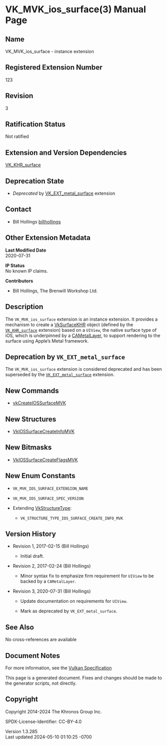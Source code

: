# VK_MVK_ios_surface(3) Manual Page

## Name

VK_MVK_ios_surface - instance extension



## <a href="#_registered_extension_number" class="anchor"></a>Registered Extension Number

123

## <a href="#_revision" class="anchor"></a>Revision

3

## <a href="#_ratification_status" class="anchor"></a>Ratification Status

Not ratified

## <a href="#_extension_and_version_dependencies" class="anchor"></a>Extension and Version Dependencies

[VK_KHR_surface](https://registry.khronos.org/vulkan/specs/1.3-extensions/man/html/VK_KHR_surface.html)  

## <a href="#_deprecation_state" class="anchor"></a>Deprecation State

- *Deprecated* by [VK_EXT_metal_surface](https://registry.khronos.org/vulkan/specs/1.3-extensions/man/html/VK_EXT_metal_surface.html)
  extension

## <a href="#_contact" class="anchor"></a>Contact

- Bill Hollings <a
  href="https://github.com/KhronosGroup/Vulkan-Docs/issues/new?body=%5BVK_MVK_ios_surface%5D%20@billhollings%0A*Here%20describe%20the%20issue%20or%20question%20you%20have%20about%20the%20VK_MVK_ios_surface%20extension*"
  target="_blank" rel="nofollow noopener"><em></em>billhollings</a>

## <a href="#_other_extension_metadata" class="anchor"></a>Other Extension Metadata

**Last Modified Date**  
2020-07-31

**IP Status**  
No known IP claims.

**Contributors**  
- Bill Hollings, The Brenwill Workshop Ltd.

## <a href="#_description" class="anchor"></a>Description

The `VK_MVK_ios_surface` extension is an instance extension. It provides
a mechanism to create a [VkSurfaceKHR](https://registry.khronos.org/vulkan/specs/1.3-extensions/man/html/VkSurfaceKHR.html) object
(defined by the [`VK_KHR_surface`](https://registry.khronos.org/vulkan/specs/1.3-extensions/man/html/VK_KHR_surface.html) extension) based
on a `UIView`, the native surface type of iOS, which is underpinned by a
[CAMetalLayer](https://registry.khronos.org/vulkan/specs/1.3-extensions/man/html/CAMetalLayer.html), to support rendering to the surface
using Apple’s Metal framework.

## <a href="#_deprecation_by_vk_ext_metal_surface" class="anchor"></a>Deprecation by `VK_EXT_metal_surface`

The `VK_MVK_ios_surface` extension is considered deprecated and has been
superseded by the [`VK_EXT_metal_surface`](https://registry.khronos.org/vulkan/specs/1.3-extensions/man/html/VK_EXT_metal_surface.html)
extension.

## <a href="#_new_commands" class="anchor"></a>New Commands

- [vkCreateIOSSurfaceMVK](https://registry.khronos.org/vulkan/specs/1.3-extensions/man/html/vkCreateIOSSurfaceMVK.html)

## <a href="#_new_structures" class="anchor"></a>New Structures

- [VkIOSSurfaceCreateInfoMVK](https://registry.khronos.org/vulkan/specs/1.3-extensions/man/html/VkIOSSurfaceCreateInfoMVK.html)

## <a href="#_new_bitmasks" class="anchor"></a>New Bitmasks

- [VkIOSSurfaceCreateFlagsMVK](https://registry.khronos.org/vulkan/specs/1.3-extensions/man/html/VkIOSSurfaceCreateFlagsMVK.html)

## <a href="#_new_enum_constants" class="anchor"></a>New Enum Constants

- `VK_MVK_IOS_SURFACE_EXTENSION_NAME`

- `VK_MVK_IOS_SURFACE_SPEC_VERSION`

- Extending [VkStructureType](https://registry.khronos.org/vulkan/specs/1.3-extensions/man/html/VkStructureType.html):

  - `VK_STRUCTURE_TYPE_IOS_SURFACE_CREATE_INFO_MVK`

## <a href="#_version_history" class="anchor"></a>Version History

- Revision 1, 2017-02-15 (Bill Hollings)

  - Initial draft.

- Revision 2, 2017-02-24 (Bill Hollings)

  - Minor syntax fix to emphasize firm requirement for `UIView` to be
    backed by a `CAMetalLayer`.

- Revision 3, 2020-07-31 (Bill Hollings)

  - Update documentation on requirements for `UIView`.

  - Mark as deprecated by `VK_EXT_metal_surface`.

## <a href="#_see_also" class="anchor"></a>See Also

No cross-references are available

## <a href="#_document_notes" class="anchor"></a>Document Notes

For more information, see the <a
href="https://registry.khronos.org/vulkan/specs/1.3-extensions/html/vkspec.html#VK_MVK_ios_surface"
target="_blank" rel="noopener">Vulkan Specification</a>

This page is a generated document. Fixes and changes should be made to
the generator scripts, not directly.

## <a href="#_copyright" class="anchor"></a>Copyright

Copyright 2014-2024 The Khronos Group Inc.

SPDX-License-Identifier: CC-BY-4.0

Version 1.3.285  
Last updated 2024-05-10 01:10:25 -0700
